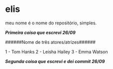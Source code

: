 # elis
meu nome é o nome do repositório, simples. 

*****************Primeira coisa que escrevi 26/09*****************

######Nome de três atores/atrizes######

1 - Tom Hanks
2 - Leisha Hailey
3 - Emma Watson

*****************Segunda coisa que escrevi e dei commit 26/09*****************
